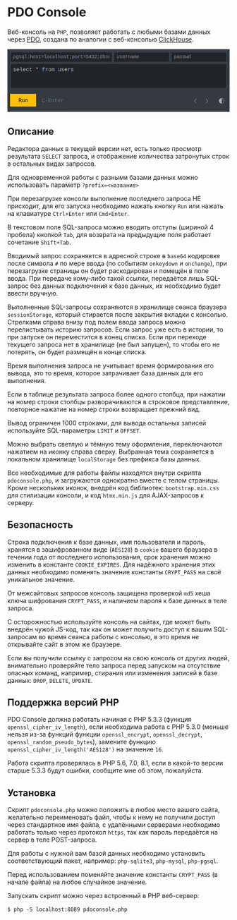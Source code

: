 # PDO Console

Веб-консоль на `PHP`, позволяет работать с любыми базами данных через [PDO](https://www.php.net/manual/ru/class.pdo), создана по аналогии с веб-консолью [ClickHouse](https://play.clickhouse.com/play?user=play).

![PDO Console](dark.png)

## Описание

Редактора данных в текущей версии нет, есть только просмотр результата `SELECT` запроса, и отображение количества затронутых строк в остальных видах запросов.

Для одновременной работы с разными базами данных можно использовать параметр `?prefix=<название>`

При перезагрузке консоли выполнение последнего запроса НЕ присходит, для его запуска необходимо нажать кнопку `Run` или нажать на клавиатуре `Ctrl+Enter` или `Cmd+Enter`.

В текстовом поле SQL-запроса можно вводить отступы (шириной 4 пробела) кнопкой `Tab`, для возврата на предыдущие поля работает сочетание `Shift+Tab`.

Вводимый запрос сохраняется в адресной строке в `base64` кодировке после символа `#` по мере ввода (по событиям `onkeydown` и `onchange`), при перезагрузке страницы он будет раскодирован и помещён в поле ввода. При передаче кому-либо такой ссылки, передаётся лишь SQL-запрос без данных подключения к базе данных, их необходимо будет ввести вручную.

Выполненные SQL-запросы сохраняются в хранилище сеанса браузера `sessionStorage`, который стирается после закрытия вкладки с консолью. Стрелками справа внизу под полем ввода запроса можно перелистывать историю запросов. Если запрос уже есть в истории, то при запуске он переместится в конец списка. Если при переходе текущего запроса нет в хранилище (не был запущен), то чтобы его не потерять, он будет размещён в конце списка.

Время выполнения запроса не учитывает время формирования его вывода, это то время, которое затрачивает база данных для его выполнения.

Если в таблице результата запроса более одного столбца, при нажатии на номер строки столбцы разворачиваются в строковое представление, повторное нажатие на номер строки возвращает прежний вид.

Вывод ограничен 1000 строками, для вывода остальных записей используйте SQL-параметры `LIMIT` и `OFFSET`.

Можно выбрать светлую и тёмную тему оформления, переключаются нажатием на иконку справа сверху. Выбранная тема сохраняется в локальном хранилище `localStorage` без префикса базы данных.

Все необходимые для работы файлы находятся внутри скрипта `pdoconsole.php`, и загружаются однократно вместе с телом страницы. Кроме нескольких иконок, внедрён код библиотек: `bootstrap.min.css` для стилизации консоли, и код `htmx.min.js` для AJAX-запросов к серверу.

## Безопасность

Строка подключения к базе данных, имя пользователя и пароль, хранятся в зашифрованном виде (`AES128`) в `cookie` вашего браузера в течении года от последнего использования, срок хранения можно изменить в константе `COOKIE_EXPIRES`. Для надёжного хранения этих данных необходимо поменять значение константы `CRYPT_PASS` на своё уникальное значение.

От межсайтовых запросов консоль защищена проверкой `md5` хеша ключа шифрования `CRYPT_PASS`, и наличием пароля к базе данных в теле запроса.

С осторожностью используйте консоль на сайтах, где может быть внедрён чужой JS-код, так как он может получить доступ к вашим SQL-запросам во время сеанса работы с консолью, в это время не открывайте сайт в этом же браузере.

Если вы получили ссылку с запросом на свою консоль от других людей, внимательно проверяйте тело запроса перед запуском на отсутствие опасных команд, например, стирания или изменения записей в базе данных: `DROP`, `DELETE`, `UPDATE`.

## Поддержка версий PHP

PDO Console должна работать начиная с PHP 5.3.3 (функция `openssl_cipher_iv_length`), если необходима работа с PHP 5.3.0 (меньше нельзя из-за функций функции `openssl_encrypt`, `openssl_decrypt`, `openssl_random_pseudo_bytes`), замените функцию `openssl_cipher_iv_length('AES128')` на значение `16`.

Работа скрипта проверялась в PHP 5.6, 7.0, 8.1, если в какой-то версии старше 5.3.3 будут ошибки, сообщите мне об этом, пожалуйста.

## Установка

Скрипт `pdoconsole.php` можно положить в любое место вашего сайта, желательно переименовать файл, чтобы к нему не получили доступ через стандартное имя файла, с удалёнными серверами необходимо работать только через протокол `https`, так как пароль передаётся на сервер в теле POST-запроса.

Для работы с нужной вам базой данных необходимо установить соответствующий пакет, например: `php-sqlite3`, `php-mysql`, `php-pgsql`.

Перед использованием поменяйте значение константы `CRYPT_PASS` (в начале файла) на любое случайное значение.

Запускать скрипт можно через встроенный в PHP веб-сервер:

	$ php -S localhost:8089 pdoconsole.php
